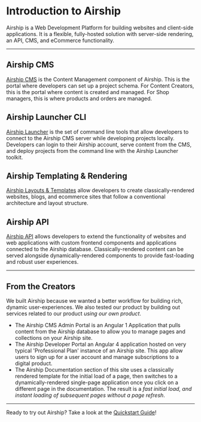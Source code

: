 # Introduction to Airship

Airship is a Web Development Platform for building websites and client-side applications. It is a flexible, fully-hosted solution with server-side rendering, an API, CMS, and eCommerce functionality.

---

## Airship CMS
[Airship CMS](https://airshipcms.io/documentation/view/introduction-to-airship-cms) is the Content Management component of Airship. This is the portal where developers can set up a project schema. For Content Creators, this is the portal where content is created and managed. For Shop managers, this is where products and orders are managed.

## Airship Launcher CLI
[Airship Launcher](https://airshipcms.io/documentation/view/airship-cli-commands) is the set of command line tools that allow developers to connect to the Airship CMS server while developing projects locally. Developers can login to their Airship account, serve content from the CMS, and deploy projects from the command line with the Airship Launcher toolkit.

## Airship Templating & Rendering
[Airship Layouts & Templates](https://airshipcms.io/documentation/view/using-layouts-templates) allow developers to create classically-rendered websites, blogs, and ecommerce sites that follow a conventional architecture and layout structure. 

## Airship API
[Airship API](https://airshipcms.io/documentation/view/introduction-to-airship-api) allows developers to extend the functionality of websites and web applications with custom frontend components and applications connected to the Airship database. Classically-rendered content can be served alongside dynamically-rendered components to provide fast-loading and robust user experiences.

---

## From the Creators 
We built Airship because we wanted a better workflow for building rich, dynamic user-experiences. We also tested our product by building out services related to our product _using our own product_.
- The Airship CMS Admin Portal is an Angular 1 Application that pulls content from the Airship database to allow you to manage pages and collections on your Airship site.
- The Airship Developer Portal an Angular 4 application hosted on very typical 'Professional Plan' instance of an Airship site. This app allow users to sign up for a user account and manage subscriptions to a digital product.
- The Airship Documentation section of this site uses a classically rendered template for the initial load of a page, then switches to a dynamically-rendered single-page application once you click on a different page in the documentation. The result is a _fast initial load, and instant loading of subsequent pages without a page refresh_.

---

Ready to try out Airship? Take a look at the [Quickstart Guide](https://airshipcms.io/documentation/view/quickstart-guide)!
